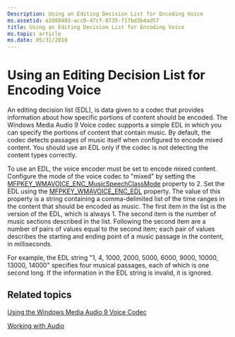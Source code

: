 ```yaml
---
Description: Using an Editing Decision List for Encoding Voice
ms.assetid: a3d88483-acc9-47cf-8735-f17bd3b4ad57
title: Using an Editing Decision List for Encoding Voice
ms.topic: article
ms.date: 05/31/2018
---
```


# Using an Editing Decision List for Encoding Voice

An editing decision list (EDL), is data given to a codec that provides information about how specific portions of content should be encoded. The Windows Media Audio 9 Voice codec supports a simple EDL in which you can specify the portions of content that contain music. By default, the codec detects passages of music itself when configured to encode mixed content. You should use an EDL only if the codec is not detecting the content types correctly.

To use an EDL, the voice encoder must be set to encode mixed content. Configure the mode of the voice codec to "mixed" by setting the [MFPKEY\_WMAVOICE\_ENC\_MusicSpeechClassMode](mfpkey-wmavoice-enc-musicspeechclassmodeproperty.md) property to 2. Set the EDL using the [MFPKEY\_WMAVOICE\_ENC\_EDL](mfpkey-wmavoice-enc-edlproperty.md) property. The value of this property is a string containing a comma-delimited list of the time ranges in the content that should be encoded as music. The first item in the list is the version of the EDL, which is always 1. The second item is the number of music sections described in the list. Following the second item are a number of pairs of values equal to the second item; each pair of values describes the starting and ending point of a music passage in the content, in milliseconds.

For example, the EDL string "1, 4, 1000, 2000, 5000, 6000, 9000, 10000, 13000, 14000" specifies four musical passages, each of which is one second long. If the information in the EDL string is invalid, it is ignored.

## Related topics

<dl> <dt>

[Using the Windows Media Audio 9 Voice Codec](usingthewindowsmediaaudio9voicecodec.md)
</dt> <dt>

[Working with Audio](workingwithaudio.md)
</dt> </dl>

 

 



